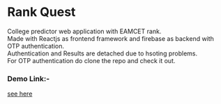 # Rank Quest

College predictor web application with EAMCET rank.\
Made with Reactjs as frontend framework and firebase as backend with OTP authentication.\
Authentication and Results are detached due to hsoting problems.\
For OTP authentication do clone the repo and check it out.

### Demo Link:-
[see here](https://anirudh-1606.github.io/Rank-Quest)

